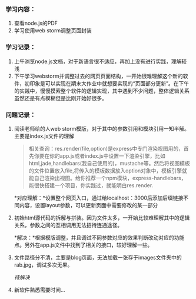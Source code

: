 ### 学习内容：

1. 查看node.js的PDF
2. 学习使用web storm调整页面封装

### 学习记录：

1. 上午浏览node.js文档，对于新语言很不适应，再加上没有进行实践，理解较浅
2. 下午学习webstorm并调整过去的网页页面结构，一开始很难理解这个新的软件，初印象是可以实现在期末大作业中就想要实现的“页面部分更新”。在下午的实践中，慢慢摸索整个软件的逻辑实现，其中遇到不少问题，整体逻辑关系虽然还是有点模糊但是比刚开始好很多。

### 问题记录：

1. 阅读老师给的人web storm模版，对于其中的参数引用和模块引用一知半解。主要是index.js文件的理解

   > 相关查询：res.render(file,option)是express中专门渲染视图用的，首先你要在你的app.js或者index.js中设置一下渲染引擎，比如html,jade,handlebars(我自己使用的)，mustache等。然后将视图模板的文件位置放入file,将传入的模板数据放入option对象中，模板引擎就能自己渲染出视图。给你推荐一个npm模块，express-handlebars，能很快搭建一个项目，你实践过，就能明白res.render.

   *对应理解：*设置整个网页入口，通过给localhost：3000后添加后缀链接不同内容，设置layout参数，可以更新页面中需要修改的某一部分

2. 初始html源代码的拆解与拼装。因为文件太多，一开始比较难理解其中的逻辑关系，参数之间的互相调用无法招待连通途径。

   *解决：*根据模版调整，并且调试不同参数对应的效果判断改动对应的功能点。另外在app.js文件中找到了相关的接口，较好理解一些。

3. 文件路径分不清，主要是blog页面，无法加载一张存于images文件夹中的rab.jpg，调试多次无果。

   *待解决*

4. 新软件熟悉需要时间…
